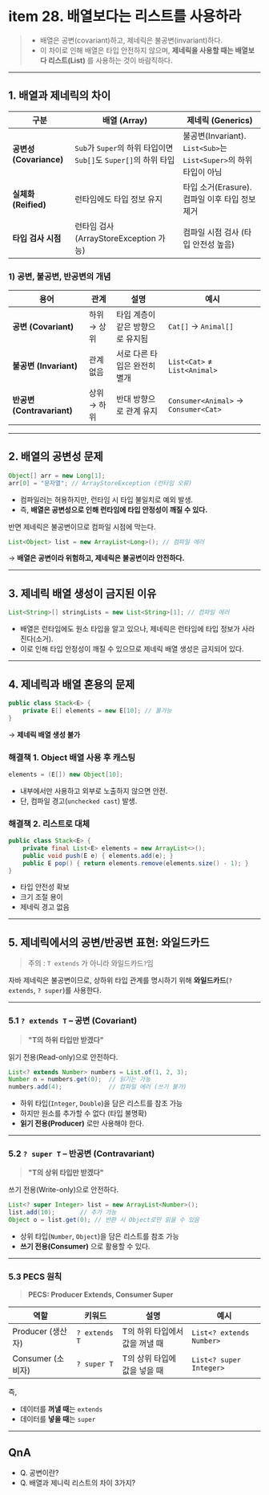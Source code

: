 # item 28. 배열보다는 리스트를 사용하라
> - 배열은 공변(covariant)하고, 제네릭은 불공변(invariant)하다.
> - 이 차이로 인해 배열은 타입 안전하지 않으며, **제네릭을 사용할 때는 배열보다 리스트(List)** 를 사용하는 것이 바람직하다.

---

## 1. 배열과 제네릭의 차이

| 구분                  | 배열 (Array)                                        | 제네릭 (Generics)                                        |
| ------------------- | ------------------------------------------------- | ----------------------------------------------------- |
| **공변성(Covariance)** | `Sub`가 `Super`의 하위 타입이면 `Sub[]`도 `Super[]`의 하위 타입 | 불공변(Invariant). `List<Sub>`는 `List<Super>`의 하위 타입이 아님 |
| **실체화(Reified)**    | 런타임에도 타입 정보 유지                                    | 타입 소거(Erasure). 컴파일 이후 타입 정보 제거                       |
| **타입 검사 시점**        | 런타임 검사 (ArrayStoreException 가능)                   | 컴파일 시점 검사 (타입 안전성 높음)                                 |


### 1) 공변, 불공변, 반공변의 개념

| 용어                      | 관계      | 설명                 | 예시                                   |
| ----------------------- | ------- | ------------------ | ------------------------------------ |
| **공변 (Covariant)**      | 하위 → 상위 | 타입 계층이 같은 방향으로 유지됨 | `Cat[]` → `Animal[]`                 |
| **불공변 (Invariant)**     | 관계 없음   | 서로 다른 타입은 완전히 별개   | `List<Cat>` ≠ `List<Animal>`         |
| **반공변 (Contravariant)** | 상위 → 하위 | 반대 방향으로 관계 유지      | `Consumer<Animal>` → `Consumer<Cat>` |

---

## 2. 배열의 공변성 문제

```java
Object[] arr = new Long[1];
arr[0] = "문자열"; // ArrayStoreException (런타임 오류)
```

* 컴파일러는 허용하지만, 런타임 시 타입 불일치로 예외 발생.
* 즉, **배열은 공변성으로 인해 런타임에 타입 안정성이 깨질 수 있다.**

반면 제네릭은 불공변이므로 컴파일 시점에 막는다.

```java
List<Object> list = new ArrayList<Long>(); // 컴파일 에러
```

→ **배열은 공변이라 위험하고, 제네릭은 불공변이라 안전하다.**

---

## 3. 제네릭 배열 생성이 금지된 이유

```java
List<String>[] stringLists = new List<String>[1]; // 컴파일 에러
```

- 배열은 런타임에도 원소 타입을 알고 있으나, 제네릭은 런타임에 타입 정보가 사라진다(소거).
- 이로 인해 타입 안정성이 깨질 수 있으므로 제네릭 배열 생성은 금지되어 있다.

---

## 4. 제네릭과 배열 혼용의 문제

```java
public class Stack<E> {
    private E[] elements = new E[10]; // 불가능
}
```

→ **제네릭 배열 생성 불가**

### 해결책 1. Object 배열 사용 후 캐스팅

```java
elements = (E[]) new Object[10];
```

* 내부에서만 사용하고 외부로 노출하지 않으면 안전.
* 단, 컴파일 경고(`unchecked cast`) 발생.

### 해결책 2. 리스트로 대체

```java
public class Stack<E> {
    private final List<E> elements = new ArrayList<>();
    public void push(E e) { elements.add(e); }
    public E pop() { return elements.remove(elements.size() - 1); }
}
```

* 타입 안전성 확보
* 크기 조절 용이
* 제네릭 경고 없음

---

## 5. 제네릭에서의 공변/반공변 표현: 와일드카드
> 주의 : `T extends` 가 아니라 와일드카드`?`임

자바 제네릭은 불공변이므로, 상하위 타입 관계를 명시하기 위해 **와일드카드**(`? extends`, `? super`)를 사용한다.

---

### 5.1 `? extends T` – 공변 (Covariant)

> **"T의 하위 타입만 받겠다"**

읽기 전용(Read-only)으로 안전하다.

```java
List<? extends Number> numbers = List.of(1, 2, 3);
Number n = numbers.get(0);  // 읽기는 가능
numbers.add(4);             // 컴파일 에러 (쓰기 불가)
```

* 하위 타입(`Integer`, `Double`)을 담은 리스트를 참조 가능
* 하지만 원소를 추가할 수 없다 (타입 불명확)
* **읽기 전용(Producer)** 로만 사용해야 한다.

---

### 5.2 `? super T` – 반공변 (Contravariant)

> **"T의 상위 타입만 받겠다"**

쓰기 전용(Write-only)으로 안전하다.

```java
List<? super Integer> list = new ArrayList<Number>();
list.add(10);       // 추가 가능
Object o = list.get(0); // 반환 시 Object로만 읽을 수 있음
```
* 상위 타입(`Number`, `Object`)을 담은 리스트를 참조 가능
* **쓰기 전용(Consumer)** 으로 활용할 수 있다.

---

### 5.3 PECS 원칙

> **PECS: Producer Extends, Consumer Super**

| 역할             | 키워드           | 설명                 | 예시                       |
| -------------- | ------------- | ------------------ | ------------------------ |
| Producer (생산자) | `? extends T` | T의 하위 타입에서 값을 꺼낼 때 | `List<? extends Number>` |
| Consumer (소비자) | `? super T`   | T의 상위 타입에 값을 넣을 때  | `List<? super Integer>`  |

즉,

* 데이터를 **꺼낼 때**는 `extends`
* 데이터를 **넣을 때**는 `super`

----
## QnA
- Q. 공변이란?
- Q. 배열과 제니릭 리스트의 차이 3가지?
